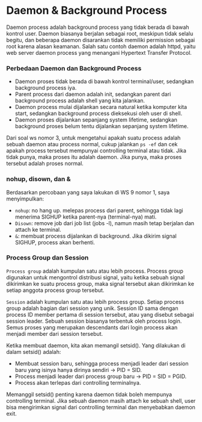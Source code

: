 # Daemon & Background Process
Daemon process adalah background process yang tidak berada di bawah kontrol user. Daemon biasanya berjalan sebagai root, meskipun tidak selalu begitu, dan beberapa daemon disarankan tidak memiliki permission sebagai root karena alasan keamanan. Salah satu contoh daemon adalah httpd, yaitu web server daemon process yang menangani Hypertext Transfer Protocol.

### Perbedaan Daemon dan Background Process
- Daemon proses tidak berada di bawah kontrol terminal/user, sedangkan background process iya.
- Parent process dari daemon adalah init, sedangkan parent dari background process adalah shell yang kita jalankan.
- Daemon process mulai dijalankan secara natural ketika komputer kita start, sedangkan background process dieksekusi oleh user di shell.
- Daemon proses dijalankan sepanjang system lifetime, sedangkan background proses belum tentu dijalankan sepanjang system lifetime.

Dari soal ws nomor 3, untuk mengetahui apakah suatu process adalah sebuah daemon atau process normal, cukup jalankan `ps -ef` dan cek apakah process tersebut mempunyai controlling terminal atau tidak. Jika tidak punya, maka proses itu adalah daemon. Jika punya, maka proses tersebut adalah proses normal.

### nohup, disown, dan &
Berdasarkan percobaan yang saya lakukan di WS 9 nomor 1, saya menyimpulkan:
- `nohup`: no hang up. melepas process dari parent, sehingga tidak lagi menerima SIGHUP ketika parent-nya (terminal-nya) mati.
- `Disown`: remove job dari job list (jobs -l), namun masih tetap berjalan dan attach ke terminal.
- `&`: membuat process dijalankan di background. Jika dikirim signal SIGHUP, process akan berhenti.

### Process Group dan Session
`Process group` adalah kumpulan satu atau lebih process. Process group digunakan untuk mengontrol distribusi signal, yaitu ketika sebuah signal dikirimkan ke suatu process group, maka signal tersebut akan dikirimkan ke setiap anggota process group tersebut.

`Session` adalah kumpulan satu atau lebih process group. Setiap process group adalah bagian dari session yang unik. Session ID sama dengan process ID member pertama di session tersebut, atau yang disebut sebagai session leader. Sebuah session biasanya terbentuk oleh process login. Semus proses yang merupakan descendants dari login process akan menjadi member dari session tersebut.

Ketika membuat daemon, kita akan memangil setsid(). Yang dilakukan di dalam setsid() adalah:
- Membuat session baru, sehingga process menjadi leader dari session baru yang isinya hanya dirinya sendiri -> PID = SID.
- Process menjadi leader dari process group baru -> PID = SID = PGID.
- Process akan terlepas dari controlling terminalnya.

Memanggil setsid() penting karena daemon tidak boleh mempunya controlling terminal. Jika sebuah daemon masih attach ke sebuah shell, user bisa mengirimkan signal dari controlling terminal dan menyebabkan daemon exit.
